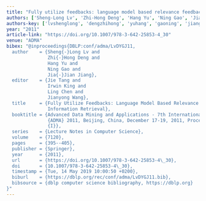 ```yaml
---
title: "Fully utilize feedbacks: language model based relevance feedback in information retrieval"
authors: ['Sheng-Long Lv', 'Zhi-Hong Deng', 'Hang Yu', 'Ning Gao', 'Jia-Jian Jiang']
authors-key: ['lvshenglong', 'dengzhihong', 'yuhang', 'gaoning', 'jiangjiajian']
year: "2011"
article-link: "https://doi.org/10.1007/978-3-642-25853-4_30"
venue: "ADMA"
bibex: "@inproceedings{DBLP:conf/adma/LvDYGJ11,
  author    = {Sheng{-}Long Lv and
               Zhi{-}Hong Deng and
               Hang Yu and
               Ning Gao and
               Jia{-}Jian Jiang},
  editor    = {Jie Tang and
               Irwin King and
               Ling Chen and
               Jianyong Wang},
  title     = {Fully Utilize Feedbacks: Language Model Based Relevance Feedback in
               Information Retrieval},
  booktitle = {Advanced Data Mining and Applications - 7th International Conference,
               {ADMA} 2011, Beijing, China, December 17-19, 2011, Proceedings, Part
               {I}},
  series    = {Lecture Notes in Computer Science},
  volume    = {7120},
  pages     = {395--405},
  publisher = {Springer},
  year      = {2011},
  url       = {https://doi.org/10.1007/978-3-642-25853-4\_30},
  doi       = {10.1007/978-3-642-25853-4\_30},
  timestamp = {Tue, 14 May 2019 10:00:50 +0200},
  biburl    = {https://dblp.org/rec/conf/adma/LvDYGJ11.bib},
  bibsource = {dblp computer science bibliography, https://dblp.org}
}"
---
```

